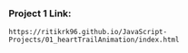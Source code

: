 ### Project 1 Link:
    https://ritikrk96.github.io/JavaScript-Projects/01_heartTrailAnimation/index.html